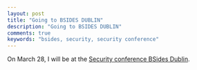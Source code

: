 ```yaml
---
layout: post
title: "Going to BSIDES DUBLIN"
description: "Going to BSIDES DUBLIN"
comments: true
keywords: "bsides, security, security conference"
---
```


On March 28, I will be at the [Security conference BSides Dublin](https://www.bsidesdub.ie/).
